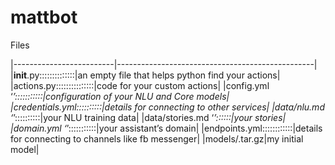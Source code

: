 # mattbot

Files

|-------------------------|-------------------------------------------------|
|__init__.py::::::::::::::|an empty file that helps python find your actions|
|actions.py:::::::::::::::|code for your custom actions|
|config.yml ‘*’:::::::::::|configuration of your NLU and Core models|
|credentials.yml::::::::::|details for connecting to other services|
|data/nlu.md ‘*’::::::::::|your NLU training data|
|data/stories.md ‘*’::::::|your stories|
|domain.yml ‘*’:::::::::::|your assistant’s domain|
|endpoints.yml::::::::::::|details for connecting to channels like fb messenger|
|models/<timestamp>.tar.gz|my initial model|

